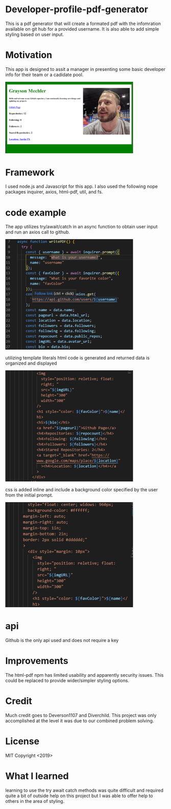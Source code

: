 # Developer-profile-pdf-generator

This is a pdf generator that will create a formated pdf with the infomration available on git hub for a provided username. It is also able to add simple styling based on user input.

# Motivation

This app is designed to assit a manager in presenting some basic developer info for their team or a cadidate pool.

<img src="/assets/imgs/screenshot_1.png" width=400>

# Framework

I used node.js and Javascript for this app. I also used the following nope packages inquirer, axios, html-pdf, util, and fs.

# code example

The app utilizes try/await/catch in an async function to obtain user input and run an axios call to github.

<img src="assets\imgs\code_1-screenshot_2.png" width=400>

utilizing template literals html code is generated and returned data is organized and displayed

<img src="assets\imgs\code_2-screenshot_3.png" width=400>

css is added inline and include a background color specified by the user from the initial prompt.

<img src="assets\imgs\code_3-screenshot_4.png" width=400>

# api

Github is the only api used and does not require a key

# Improvements

The html-pdf npm has limited usability and apparently security issues. This could be replaced to provide wider/simpler styling options.

# Credit

Much credit goes to Deverson1107 and Diverchild. This project was only accomplished at the level it was due to our combined problem solving.

# License

MIT
Copyright <2019> <COPYRIGHT Grayson Mechler>

# What I learned

learning to use the try await catch methods was quite difficult and required quite a bit of outside help on this project but I was able to offer help to others in the area of styling.
